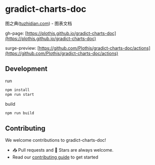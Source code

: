 # gradict-charts-doc
图之典([tuzhidian.com](http://tuzhidian.com/)) - 图表文档

gh-page: [https://plothis.github.io/gradict-charts-doc](https://plothis.github.io/gradict-charts-doc)

surge-preview: [https://github.com/Plothis/gradict-charts-doc/actions](https://github.com/Plothis/gradict-charts-doc/actions)


## Development

run 
```bash
npm install
npm run start
```

build 
```bash
npm run build
```

## Contributing

We welcome contributions to gradict-charts-doc!

- 📥 Pull requests and 🌟 Stars are always welcome.
- Read our [contributing guide](./CONTRIBUTING.md) to get started